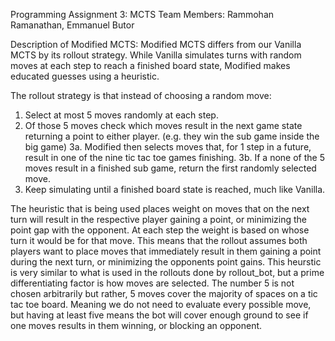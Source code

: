 Programming Assignment 3: MCTS
Team Members: Rammohan Ramanathan, Emmanuel Butor

Description of Modified MCTS:
Modified MCTS differs from our Vanilla MCTS by its rollout strategy. 
While Vanilla simulates turns with random moves at each step to reach a finished board state, Modified makes educated guesses using a heuristic.

The rollout strategy is that instead of choosing a random move: 
1. Select at most 5 moves randomly at each step.
2. Of those 5 moves check which moves result in the next game state returning a point to either player. (e.g. they win the sub game inside the big game)
3a. Modified then selects moves that, for 1 step in a future, result in one of the nine tic tac toe games finishing.
3b. If a none of the 5 moves result in a finished sub game, return the first randomly selected move.
4. Keep simulating until a finished board state is reached, much like Vanilla.

The heuristic that is being used places weight on moves that on the next turn will result in the respective player gaining a point, or minimizing the point gap with the opponent.
At each step the weight is based on whose turn it would be for that move.
This means that the rollout assumes both players want to place moves that immediately result in them gaining a point during the next turn, or minimizing the opponents point gains.
This heurstic is very similar to what is used in the rollouts done by rollout_bot, but a prime differentiating factor is how moves are selected.
The number 5 is not chosen arbitrarily but rather, 5 moves cover the majority of spaces on a tic tac toe board.
Meaning we do not need to evaluate every possible move, but having at least five means the bot will cover enough ground to see if one moves results in them winning, or blocking an opponent.

